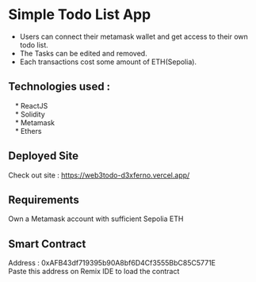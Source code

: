 # Simple Todo List App
* Users can connect their metamask wallet and get access to their own todo list.<br/>
* The Tasks can be edited and removed. <br/>
* Each transactions cost some amount of ETH(Sepolia).

## Technologies used : <br/>
&emsp;* ReactJS<br/>
&emsp;* Solidity<br/>
&emsp;* Metamask<br/>
&emsp;* Ethers

## Deployed Site
Check out site : https://web3todo-d3xferno.vercel.app/

## Requirements
Own a Metamask account with sufficient Sepolia ETH

## Smart Contract
Address : 0xAFB43df719395b90A8bf6D4Cf3555BbC85C5771E </br>
Paste this address on Remix IDE to load the contract
